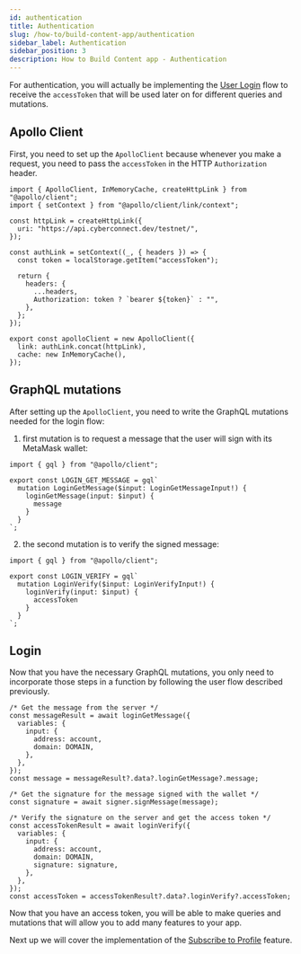 ```yaml
---
id: authentication
title: Authentication
slug: /how-to/build-content-app/authentication
sidebar_label: Authentication
sidebar_position: 3
description: How to Build Content app - Authentication
---
```


For authentication, you will actually be implementing the [User Login](/api/user-login) flow to receive the `accessToken` that will be used later on for different queries and mutations.

## Apollo Client

First, you need to set up the `ApolloClient` because whenever you make a request, you need to pass the `accessToken` in the HTTP `Authorization` header.

```tsx title="apollo/index.tsx"
import { ApolloClient, InMemoryCache, createHttpLink } from "@apollo/client";
import { setContext } from "@apollo/client/link/context";

const httpLink = createHttpLink({
  uri: "https://api.cyberconnect.dev/testnet/",
});

const authLink = setContext((_, { headers }) => {
  const token = localStorage.getItem("accessToken");

  return {
    headers: {
      ...headers,
      Authorization: token ? `bearer ${token}` : "",
    },
  };
});

export const apolloClient = new ApolloClient({
  link: authLink.concat(httpLink),
  cache: new InMemoryCache(),
});
```

## GraphQL mutations

After setting up the `ApolloClient`, you need to write the GraphQL mutations needed for the login flow:

1. first mutation is to request a message that the user will sign with its MetaMask wallet:

```tsx title="graphql/LoginGetMessage.ts"
import { gql } from "@apollo/client";

export const LOGIN_GET_MESSAGE = gql`
  mutation LoginGetMessage($input: LoginGetMessageInput!) {
    loginGetMessage(input: $input) {
      message
    }
  }
`;
```

2. the second mutation is to verify the signed message:

```tsx title="graphql/LoginVerify.ts"
import { gql } from "@apollo/client";

export const LOGIN_VERIFY = gql`
  mutation LoginVerify($input: LoginVerifyInput!) {
    loginVerify(input: $input) {
      accessToken
    }
  }
`;
```

## Login

Now that you have the necessary GraphQL mutations, you only need to incorporate those steps in a function by following the user flow described previously.

```tsx title="components/SigninBtn.tsx"
/* Get the message from the server */
const messageResult = await loginGetMessage({
  variables: {
    input: {
      address: account,
      domain: DOMAIN,
    },
  },
});
const message = messageResult?.data?.loginGetMessage?.message;

/* Get the signature for the message signed with the wallet */
const signature = await signer.signMessage(message);

/* Verify the signature on the server and get the access token */
const accessTokenResult = await loginVerify({
  variables: {
    input: {
      address: account,
      domain: DOMAIN,
      signature: signature,
    },
  },
});
const accessToken = accessTokenResult?.data?.loginVerify?.accessToken;
```

Now that you have an access token, you will be able to make queries and mutations that will allow you to add many features to your app.

Next up we will cover the implementation of the [Subscribe to Profile](/how-to/build-content-app/subscribe-to-profile) feature.

